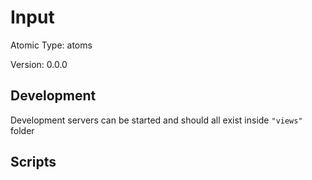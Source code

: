 # Input

Atomic Type: atoms

Version: 0.0.0

## Development

Development servers can be started and should all exist inside `"views"` folder

## Scripts
